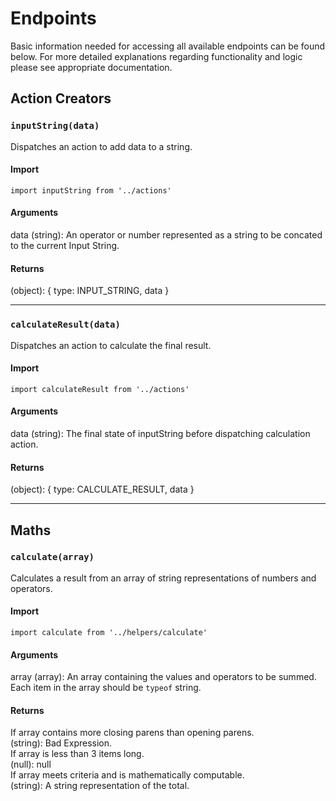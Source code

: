 # Endpoints  
Basic information needed for accessing all available endpoints can be found below. For more detailed explanations regarding functionality and logic please see appropriate documentation.   

## Action Creators
### `inputString(data)`  
Dispatches an action to add data to a string.  

#### Import  
`import inputString from '../actions'`  

#### Arguments  
data (string): An operator or number represented as a string to be concated to the current Input String.  

#### Returns  
(object): { type: INPUT_STRING, data }
___

### `calculateResult(data)`
Dispatches an action to calculate the final result.  

#### Import  
`import calculateResult from '../actions'`  

#### Arguments  
data (string): The final state of inputString before dispatching calculation action.  

#### Returns  
(object): { type: CALCULATE_RESULT, data }
___

## Maths

### `calculate(array)`  

Calculates a result from an array of string representations of numbers and operators.

#### Import
`import calculate from '../helpers/calculate'`

#### Arguments
array (array): An array containing the values and operators to be summed. Each item in the array should be `typeof` string.

#### Returns
If array contains more closing parens than opening parens.   
(string): Bad Expression.  
If array is less than 3 items long.  
(null): null  
If array meets criteria and is mathematically computable.  
(string): A string representation of the total.
